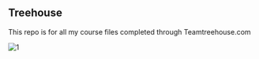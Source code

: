 ## Treehouse

This repo is for all my course files completed through Teamtreehouse.com



![1](https://cloud.githubusercontent.com/assets/25193227/23938973/f268ce9e-095e-11e7-974e-9c115975f5d3.jpg)
